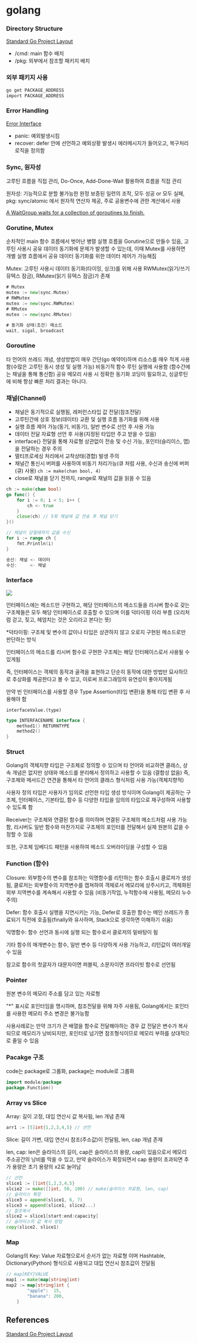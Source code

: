 # golang

### Directory Structure

[Standard Go Project Layout](https://github.com/golang-standards/project-layout/blob/master/README_ko.md)

- /cmd: main 함수 배치
- /pkg: 외부에서 참조할 패키지 배치

### 외부 패키지 사용
```bash
go get PACKAGE_ADDRESS
import PACKAGE_ADDRESS
```

### Error Handling
[Error Interface](https://github.com/hyukjuns/golang-tutorial.git)
- panic: 예외발생시킴
- recover: defer 안에 선언하고 예외상황 발생시 에러메시지가 들어오고, 복구처리 로직을 정의함

### Sync, 원자성
고루틴 흐름을 직접 관리, Do-Once, Add-Done-Wait 활용하여 흐름을 직접 관리

원자성: 기능적으로 분할 불가능한 완정 보증된 일련의 조작, 모두 성공 or 모두 실패, pkg: sync/atomic 에서 원자적 연산자 제공, 주로 공용변수에 관한 계산에서 사용

[A WaitGroup waits for a collection of goroutines to finish.](https://pkg.go.dev/sync#WaitGroup)

### Gorutine, Mutex
순차적인 main 함수 흐름에서 벗어난 병렬 실행 흐름을 Gorutine으로 만들수 있음, 고루틴 사용시 공유 데이터 동기화에 문제가 발생할 수 있는데, 이때 Mutex를 사용하면 개별 실행 흐름에서 공유 데이터 동기화를 위한 데이터 제어가 가능해짐

Mutex: 고루틴 사용시 데이터 동기화(타이밍, 싱크)를 위해 사용
RWMutex(읽기/쓰기 뮤텍스 잠금), RMutex(읽기 뮤텍스 잠금)가 존재
```go
# Mutex
mutex := new(sync.Mutex)
# RWMutex
mutex := new(sync.RWMutex)
# RMutex
mutex := new(sync.RMutex)

# 동기화 상태(조건) 메소드
wait, sigal, broadcast
```

### Goroutine
타 언어의 쓰레드 개념, 생성방법이 매우 간단(go 예약어)하며 리소스를 매우 적게 사용함(수많은 고루틴 동시 생성 및 실행 가능)
비동기적 함수 루틴 실행에 사용함 (함수간에는 채널을 통해 통신함)
공유 메모리 사용 시 정확한 동기화 코딩이 필요하고, 싱글루틴에 비해 항상 빠른 처리 결과는 아니다.

### 채널(Channel)
- 채널은 동기적으로 실행됨, 레퍼런스타입 값 전달(참조전달)
- 고루틴간에 상호 정보(데이터) 교환 및 실행 흐름 동기화를 위해 사용
- 실행 흐름 제어 가능(동기, 비동기), 일반 변수로 선언 후 사용 가능
- 데이터 전달 자료형 선언 후 사용(지정된 타입만 주고 받을 수 있음) 
- interface{} 전달을 통해 자료형 상관없이 전송 및 수신 가능, 포인터(슬리이스, 맵)을 전달하는 경우 주의
- 멀티프로세싱 처리에서 교착상태(경합) 발생 주의
- 채널간 통신시 버퍼를 사용하여 비동기 처리가능(큐 처럼 사용, 수신과 송신에 버퍼(큐) 사용) `ch := make(chan bool, 4)`
- close로 채널을 닫기 전까지, range로 채널의 값을 읽을 수 있음
```go
ch := make(chan bool)
go func() {
	for i := 0; i < 5; i++ {
		ch <- true
	}
	close(ch) // 5회 채널에 값 전송 후 채널 닫기
}()

// 채널이 닫힐때까지 값을 수신
for i := range ch {
	fmt.Println(i)
}

송신: 채널 <- 데이터
수신:     <- 채널
```
### Interface

![](/concepts/interface.png)

인터페이스에는 메소드만 구현하고, 해당 인터페이스의 메소드들을 리시버 함수로 갖는 구조체들은 모두 해당 인터페이스로 호출할 수 있으며 이를 덕타이핑 이라 부름 (오리처럼 걷고, 짖고, 헤엄치는 것은 오리라고 본다는 뜻)

*덕타이핑: 구조체 및 변수의 값이나 타입은 상관하지 않고 오로지 구현된 메소드로만 판단하는 방식

인터페이스의 메소드를 리시버 함수로 구현한 구조체는 해당 인터페이스로서 사용될 수 있게됨

즉, 인터페이스는 객체의 동작과 골격을 표현하고 단순히 동작에 대한 방법만 묘사하므로 추상화를 제공한다고 볼 수 있고, 이로써 프로그래밍의 유연성이 좋아지게됨

만약 빈 인터페이스를 사용할 경우 Type Assertion(타입 변환)을 통해 타입 변환 후 사용해야 함

`interfaceValue.(type)`

```go
type INTERFACENAME interface {
    method1() RETURNTYPE
    method2()
}
```

### Struct

Golang의 객체지향 타입은 구조체로 정의할 수 있으며 타 언어와 비교하면 클래스, 상속 개념은 없지만 상태와 메소드를 분리해서 정의하고 사용할 수 있음 (결합성 없음)
즉, 구조체와 메서드간 연견을 통해서 타 언어의 클래스 형식처럼 사용 가능(객체지향적)

사용자 정의 타입은 사용자가 임의로 선언한 타입 생성 방식이며 Golang이 제공하는 구조체, 인터페이스, 기본타입, 함수 등 다양한 타입을 임의의 타입으로 재구성하여 사용할 수 있도록 함

Receiver는 구조체와 연결된 함수를 의미하며 연결된 구조체의 메소드처럼 사용 가능함, 리시버도 일반 함수와 마찬가지로 구조체의 포인터를 전달해서 실제 원본의 값을 수정할 수 있음

또한, 구조체 임베디드 패턴을 사용하여 메소드 오버라이딩을 구성할 수 있음

### Function (함수)

Closure: 외부함수의 변수를 참조하는 익명함수를 리턴하는 함수 호출시 클로져가 생성됨, 클로저는 외부함수의 지역변수를 캡쳐하여 객체로서 메모리에 상주시키고, 객체화된 외부 지역변수를 계속해서 사용할 수 있음 (비동기작업, 누적함수에 사용됨, 메모리 누수 주의)

Defer: 함수 호출시 실행을 지연시키는 기능, Defer로 호출한 함수는 메인 쓰레드가 종료되기 직전에 호출됨(finally와 유사하며, Stack으로 생각하면 이해하기 쉬움)

익명함수: 함수 선언과 동시에 실행 되는 함수로서 클로저의 밑바탕이 됨

기타 함수의 매개변수는 함수, 일반 변수 등 다양하게 사용 가능하고, 리턴값이 여러개일 수 있음

참고로 함수의 첫글자가 대문자이면 퍼블릭, 소문자이면 프라이빗 함수로 선언됨

### Pointer
원본 변수의 메모리 주소를 담고 있는 자료형

"*" 표시로 포인터임을 명시하며, 참조전달을 위해 자주 사용됨, Golang에서는 포인터를 사용한 메모리 주소 변경은 불가능함

사용사례로는 만약 크기가 큰 배열을 함수로 전달해야하는 경우 값 전달은 변수가 복사되므로 메모리가 낭비되지만, 포인터로 넘기면 참조형식이므로 메모리 부하를 상대적으로 줄일 수 있음

### Pacakge 구조
code는 package로 그룹화, package는 module로 그룹화
```go
import module/package
package.Function()
```

### Array vs Slice
Array: 길이 고정, 대입 연산시 값 복사됨, len 개념 존재

```go
arr1 := [5]int{1,2,3,4,5} // 선언
```

Slice: 길이 가변, 대입 연산시 참조(주소값)이 전달됨, len, cap 개념 존재

len, cap: len은 슬라이스의 길이, cap은 슬라이스의 용량, cap이 있음으로서 메모리 주소공간의 낭비를 막을 수 있고, 만약 슬라이스가 확장되면서 cap 용량이  초과되면 추가 용량은 초기 용량의 x2로 늘어남

```go
// 선언
slice1 := []int{1,2,3,4,5}
slcie2 := make([]int, 50, 100) // make(슬라이스 자료형, len, cap)
// 슬라이스 확장
slice3 = append(slice1, 6, 7)
slice3 = append(slice1, slice2...)
// 참조복사
slice2 = slice1[start:end:capacity]
// 슬라이스의 값 복사 방법
copy(slice2, slice1)
```

### Map
Golang의 Key: Value 자료형으로서 순서가 없는 자료형 이며 Hashtable, Dictionary(Python) 형식으로 사용되고 대입 연산시 참조값이 전달됨

```go
// map[KEY]VALUE
map1 := make(map[string]int)
map2 := map[string]int {
		"apple":  15,
		"banana": 200,
	}
```

## References
[Standard Go Project Layout](https://github.com/golang-standards/project-layout/blob/master/README_ko.md)